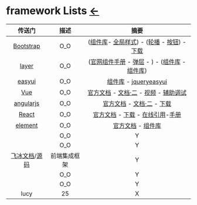 # framework Lists  [←](index.md)

| 传送门 | 描述 | 摘要 |
|:---:|:---:|:---:|
| [Bootstrap](https://getbootstrap.com/) | O_O | ([组件库](https://v3.bootcss.com/components/)- [全局样式](https://v3.bootcss.com/css/)) - ([轮播](https://www.runoob.com/bootstrap/bootstrap-carousel-plugin.html) - [按钮](https://www.runoob.com/bootstrap/bootstrap-buttons.html)) - [下载](https://getbootstrap.com/docs/4.0/getting-started/download/) |
| [layer](https://layer.layui.com/) | O_O | ([官网组件手册](https://www.layui.com/doc/) - [弹层](https://www.layui.com/doc/modules/layer.html#title) - []()) - ([组件库](http://www.92ui.net/) - [组件库](http://www.java1234.com/easyui.html)) |
| [easyui](https://www.jeasyui.net/) | O_O | [组件库](http://www.jeasyui.com/demo/main/?plugin=Tree&theme=material-teal&dir=ltr&pitem=&sort=asc) - [jqueryeasyui](https://www.runoob.com/jeasyui/jqueryeasyui-tutorial.html) |
| [Vue](https://cn.vuejs.org/) | O_O | [官方文档](https://cn.vuejs.org/v2/guide/installation.html) - [文档·二](https://www.runoob.com/vue2/vue-tutorial.html) - [视频](https://learning.dcloud.io/#/?vid=1) - [辅助调试](https://github.com/vuejs/vue-devtools#vue-devtools) |
| [angularjs](#) | O_O | [官方文档](https://docs.angularjs.org/guide) - [文档·二](https://www.runoob.com/angularjs/angularjs-tutorial.html) - [下载](https://www.angularjs.net.cn/download/) |
| [React](#) | O_O | [官方文档](https://reactjs.org/docs/getting-started.html) - [下载](https://react-cn.github.io/react/downloads.html) - [在线引用](https://unpkg.com/browse/react@0.14.3/)-[手册](https://reactjs.org/docs/add-react-to-a-website.html) |
| [element](#) | O_O | [官方文档](https://element.eleme.cn/#/zh-CN/component/installation) - [组件库](https://www.bookstack.cn/read/Element-UI-vue/28.md) |
| []() | O_O | Y |
| []() | O_O | Y |
| [飞冰文档](https://ice.work/)/[源码](https://github.com/alibaba/ice) | 前端集成框架 | Y |
| []() | O_O | Y |
| []() | O_O | Y |
| lucy | 25 | X |
